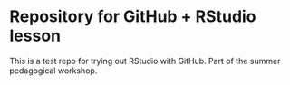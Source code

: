 # Repository for GitHub + RStudio lesson

This is a test repo for trying out RStudio with GitHub. Part of the summer 
pedagogical workshop.
